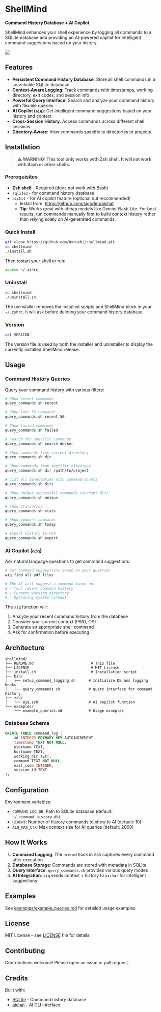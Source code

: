 # ShellMind

**Command History Database + AI Copilot**

ShellMind enhances your shell experience by logging all commands to a SQLite database and providing an AI-powered copilot for intelligent command suggestions based on your history.

[![](https://mermaid.ink/img/pako:eNqdV_1u2zYQfxVO_WfD7MQfsR0bW7ckclZjgdPGLootDgJaoi0ilKiSVBwvCLBn2aPtSXYkRUqO065IHEC6433x7sfj6TGIeEyCUbBifBMlWCg0DxcZgr-ZAur760XwURKBLnOSSTQnIqUZZovg5gfUbL5Fk4wqEJFEFfltxNMUZ_Et4-s1zdYHMkGM41iCtDWppY3aWUKiu_D0cRGEWOEllgSRByqV_GURPFnZUgTE0ZRbJUGwIuEp-LOvaPbhgsIjPP1pKd7O8ZIROUK1KDR7ksXkQfMVTYlUOM0bTqSBJJGS8swHWHP6B5HG6xXB8RZczrZSkdSS2u7MqqJJiNYkIwLiiSs7ZaiVBcs3r4apk3qWxi69ooDslmF5K6WMkR8_kKhQRO_dSkHCDEcimiGZEMa8Xilr9N5xfgdKuSARWEqAQkrQ9ZqIqixaxmYY56oQxol9QylROIYSjfSW__37nyqLjlEG7Ugoo7rVmHKMDRd3AIbbmArHKrN-S71WATvNcOqVEi6VpquElvFU4ClyouFT5IxGGgt8pZUZlsqF9BxLoFEv7OyO5rqu8EAlYp_hoFQo4TfJIEgN9sl0Nr6ao8l0flkHWw3lWtDofMJUTcmD1tKvaMUFyoDeK7WJoq5h2Y4ySyGJqM7bY4kZHCmgql26dR3zVZE5H3W47Qt-KIjYogTOHhcWmYZzhhkzMGAMfdYMd7glnGofdd0QeEAnE4ShtICPzIZ8MvlQt4TpZ7QqMhO3N-L9Vd7nW1NcG5sCotqkX9c-AdSk9DRL-ObKkLqmQCADhanLgtTo2FCVIAAiiWC3lMjdGJzVFaaMxN7quSHB6jllCtLuEY6--xm1XjYhCRZR4k3MDKkDs_zlFt2RLZwMcwAuJr-PbZJfNgYBe0shFVUkYKZ2ul5WLjIKpr3-R0OCiXAym0-mZ_Od_FRbg51pBmZ5gpdEwRFjL9tfBNZD09ZiETxz5WvybQ4hJURA8mFrxmD0hZwAxJSs8qsp8HGyXguy1t1ArwMOaSR955pzhdmOd82dFVEE7ehQVxlBE6fcrdj4XbOSz9j_iyIQkPWy6fguICSkkV7T9rh0xzXiRaYqoxWwbROgMmdYX0jlm74EIVeyYM-UzisYl6LV2qzC595aWMJtb-FjBaUvrO3HWXPpK_aSxxdW3P72u2LZVczKb0Sd8UzZHmsbBly7us9Glu3rv9fG0A5ynRgYRO8_hXXycgZ37Ir77FY-TQinBWXxe8HTXMdgKN0Jc8Mx7q_t8HADuyW6DboeadauCkZu0GVGPAJ4xsyIcV16udER_Oiiun5nm_UNKtNdh_Q1pEDq9npjWv6ztlKLtLzvGTuZmL4EbhWHBg0zoEIn7ye1m1fLWHFGcHZZqLzQGzWURl4Op4P4NF-RlN_D4IDFXcw32TP2JoGBTeY48lf9-EEJuMnQCkCgEKNZ7dKv_PmTZGcmhw1ZwCQDqY33L1Qra-PmGVhP3b0ZWVL-okPYHk6rMcEuuCHBQm98j5l1Su6r_qFVYe6KCiF0CXbnr5odmB2m9iZccjM8mCdqooyXA1z9Kix9GYULvr4yp7o28tljbhpzoXiKTV9mWzO-EFPA8NQbKz3tnR5v-IW1rA3e5jANIPiXMOUxAvfokti9OZlfHxFN1yPo_YlSuRwdHpp2Gx2k8HmAaWy-Iw5icn9oyr3kWMSHMVlhcNqkKV6TpkxwTg7kPUxNDZSMUKfVaqBN-cy51MaXvjBSbSEQ80ECOGFs9GbYGo-HrYZUgt-R0ZtO3Gu1-yXZ3NBYJaNu_lDXdqO91T8_Pz8Oz7z-8XLQ7fV29Tu7-nZ0t9rHg7Px-NRrt0kPD-Jv8K4Hytf6L6dKpx4OWq2aen_YPvpqAH5Ue61_13Sdfn94elTT73R6na8GUF2Or43AHXqrH4YnrTD0-v3jTud4-fUalMfytf7d6XT6J72dEvSwJ-v-9S9oBGtB42CkREEaQXlM4Kv7UdtfBCoh-ltHg748JotgkT2BWo6zPzlPnabgxToJRivMJFBFHuuvTIrXAlci0Mph1tdDRDDqd42JYPQYPASj5qBz0D3qDnvd43Zr2O8dHTWCLbC77c7BsNXqdIetfqvb73UGT43gL-O2fdAbHvX7g14PFtv9Qefo6T9jlnE4?type=png)](https://mermaid.live/edit#pako:eNqdV_1u2zYQfxVO_WfD7MQfsR0bW7ckclZjgdPGLootDgJaoi0ilKiSVBwvCLBn2aPtSXYkRUqO065IHEC6433x7sfj6TGIeEyCUbBifBMlWCg0DxcZgr-ZAur760XwURKBLnOSSTQnIqUZZovg5gfUbL5Fk4wqEJFEFfltxNMUZ_Et4-s1zdYHMkGM41iCtDWppY3aWUKiu_D0cRGEWOEllgSRByqV_GURPFnZUgTE0ZRbJUGwIuEp-LOvaPbhgsIjPP1pKd7O8ZIROUK1KDR7ksXkQfMVTYlUOM0bTqSBJJGS8swHWHP6B5HG6xXB8RZczrZSkdSS2u7MqqJJiNYkIwLiiSs7ZaiVBcs3r4apk3qWxi69ooDslmF5K6WMkR8_kKhQRO_dSkHCDEcimiGZEMa8Xilr9N5xfgdKuSARWEqAQkrQ9ZqIqixaxmYY56oQxol9QylROIYSjfSW__37nyqLjlEG7Ugoo7rVmHKMDRd3AIbbmArHKrN-S71WATvNcOqVEi6VpquElvFU4ClyouFT5IxGGgt8pZUZlsqF9BxLoFEv7OyO5rqu8EAlYp_hoFQo4TfJIEgN9sl0Nr6ao8l0flkHWw3lWtDofMJUTcmD1tKvaMUFyoDeK7WJoq5h2Y4ySyGJqM7bY4kZHCmgql26dR3zVZE5H3W47Qt-KIjYogTOHhcWmYZzhhkzMGAMfdYMd7glnGofdd0QeEAnE4ShtICPzIZ8MvlQt4TpZ7QqMhO3N-L9Vd7nW1NcG5sCotqkX9c-AdSk9DRL-ObKkLqmQCADhanLgtTo2FCVIAAiiWC3lMjdGJzVFaaMxN7quSHB6jllCtLuEY6--xm1XjYhCRZR4k3MDKkDs_zlFt2RLZwMcwAuJr-PbZJfNgYBe0shFVUkYKZ2ul5WLjIKpr3-R0OCiXAym0-mZ_Od_FRbg51pBmZ5gpdEwRFjL9tfBNZD09ZiETxz5WvybQ4hJURA8mFrxmD0hZwAxJSs8qsp8HGyXguy1t1ArwMOaSR955pzhdmOd82dFVEE7ehQVxlBE6fcrdj4XbOSz9j_iyIQkPWy6fguICSkkV7T9rh0xzXiRaYqoxWwbROgMmdYX0jlm74EIVeyYM-UzisYl6LV2qzC595aWMJtb-FjBaUvrO3HWXPpK_aSxxdW3P72u2LZVczKb0Sd8UzZHmsbBly7us9Glu3rv9fG0A5ynRgYRO8_hXXycgZ37Ir77FY-TQinBWXxe8HTXMdgKN0Jc8Mx7q_t8HADuyW6DboeadauCkZu0GVGPAJ4xsyIcV16udER_Oiiun5nm_UNKtNdh_Q1pEDq9npjWv6ztlKLtLzvGTuZmL4EbhWHBg0zoEIn7ye1m1fLWHFGcHZZqLzQGzWURl4Op4P4NF-RlN_D4IDFXcw32TP2JoGBTeY48lf9-EEJuMnQCkCgEKNZ7dKv_PmTZGcmhw1ZwCQDqY33L1Qra-PmGVhP3b0ZWVL-okPYHk6rMcEuuCHBQm98j5l1Su6r_qFVYe6KCiF0CXbnr5odmB2m9iZccjM8mCdqooyXA1z9Kix9GYULvr4yp7o28tljbhpzoXiKTV9mWzO-EFPA8NQbKz3tnR5v-IW1rA3e5jANIPiXMOUxAvfokti9OZlfHxFN1yPo_YlSuRwdHpp2Gx2k8HmAaWy-Iw5icn9oyr3kWMSHMVlhcNqkKV6TpkxwTg7kPUxNDZSMUKfVaqBN-cy51MaXvjBSbSEQ80ECOGFs9GbYGo-HrYZUgt-R0ZtO3Gu1-yXZ3NBYJaNu_lDXdqO91T8_Pz8Oz7z-8XLQ7fV29Tu7-nZ0t9rHg7Px-NRrt0kPD-Jv8K4Hytf6L6dKpx4OWq2aen_YPvpqAH5Ue61_13Sdfn94elTT73R6na8GUF2Or43AHXqrH4YnrTD0-v3jTud4-fUalMfytf7d6XT6J72dEvSwJ-v-9S9oBGtB42CkREEaQXlM4Kv7UdtfBCoh-ltHg748JotgkT2BWo6zPzlPnabgxToJRivMJFBFHuuvTIrXAlci0Mph1tdDRDDqd42JYPQYPASj5qBz0D3qDnvd43Zr2O8dHTWCLbC77c7BsNXqdIetfqvb73UGT43gL-O2fdAbHvX7g14PFtv9Qefo6T9jlnE4)


## Features

- **Persistent Command History Database**: Store all shell commands in a searchable SQLite database
- **Context-Aware Logging**: Track commands with timestamps, working directory, exit codes, and session info
- **Powerful Query Interface**: Search and analyze your command history with flexible queries
- **AI Copilot (`aiq`)**: Get intelligent command suggestions based on your history and context
- **Cross-Session History**: Access commands across different shell sessions
- **Directory-Aware**: View commands specific to directories or projects

## Installation

> **⚠️ WARNING: This tool only works with Zsh shell. It will not work with Bash or other shells.**

### Prerequisites

- **Zsh shell** - Required (does not work with Bash)
- `sqlite3` - for command history database
- `aichat` - for AI copilot feature (optional but recommended)
  - Install from: https://github.com/sigoden/aichat
  - **Tip**: Works great with cheap models like Gemini Flash Lite. For best results, run commands manually first to build context history rather than relying solely on AI-generated commands.

### Quick Install

```bash
git clone https://github.com/0xrushi/shellmind.git
cd shellmind
./install.sh
```

Then restart your shell or run:
```bash
source ~/.zshrc
```

### Uninstall

```bash
cd shellmind
./uninstall.sh
```

The uninstaller removes the installed scripts and ShellMind block in your `~/.zshrc`. It will ask before deleting your command history database.

### Version

```bash
cat VERSION
```

The version file is used by both the installer and uninstaller to display the currently installed ShellMind release.

## Usage

### Command History Queries

Query your command history with various filters:

```bash
# Show recent commands
query_commands.sh recent

# Show last 50 commands
query_commands.sh recent 50

# Show failed commands
query_commands.sh failed

# Search for specific commands
query_commands.sh search docker

# Show commands from current directory
query_commands.sh dir

# Show commands from specific directory
query_commands.sh dir /path/to/project

# List all directories with command counts
query_commands.sh dirs

# Show unique successful commands (current dir)
query_commands.sh unique

# Show statistics
query_commands.sh stats

# Show today's commands
query_commands.sh today

# Export history to CSV
query_commands.sh export
```

### AI Copilot (`aiq`)

Ask natural language questions to get command suggestions:

```bash
# Get command suggestions based on your question
aiq find all pdf files

# The AI will suggest a command based on:
# - Your recent command history
# - Current working directory
# - Operating system context
```

The `aiq` function will:
1. Analyze your recent command history from the database
2. Consider your current context (PWD, OS)
3. Generate an appropriate shell command
4. Ask for confirmation before executing

## Architecture

```
shellmind/
├── README.md                          # This file
├── LICENSE                            # MIT License
├── install.sh                         # Installation script
├── bin/
│   ├── setup_command_logging.sh      # Initialize DB and logging hooks
│   └── query_commands.sh             # Query interface for command history
├── zsh/
│   └── aiq.zsh                       # AI copilot function
└── examples/
    └── example_queries.md            # Usage examples
```

### Database Schema

```sql
CREATE TABLE command_log (
    id INTEGER PRIMARY KEY AUTOINCREMENT,
    timestamp TEXT NOT NULL,
    username TEXT,
    hostname TEXT,
    working_dir TEXT,
    command TEXT NOT NULL,
    exit_code INTEGER,
    session_id TEXT
);
```

## Configuration

Environment variables:

- `COMMAND_LOG_DB`: Path to SQLite database (default: `~/.command_history.db`)
- `HCOUNT`: Number of history commands to show to AI (default: 10)
- `AIQ_MAX_CTX`: Max context size for AI queries (default: 2000)

## How It Works

1. **Command Logging**: The `precmd` hook in zsh captures every command after execution
2. **Database Storage**: Commands are stored with metadata in SQLite
3. **Query Interface**: `query_commands.sh` provides various query modes
4. **AI Integration**: `aiq` sends context + history to `aichat` for intelligent suggestions

## Examples

See [examples/example_queries.md](examples/example_queries.md) for detailed usage examples.

## License

MIT License - see [LICENSE](LICENSE) file for details.

## Contributing

Contributions welcome! Please open an issue or pull request.

## Credits

Built with:
- [SQLite](https://www.sqlite.org/) - Command history database
- [aichat](https://github.com/sigoden/aichat) - AI CLI interface
